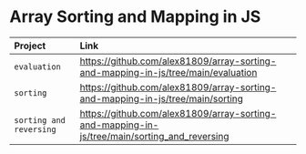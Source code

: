 # Array Sorting and Mapping in JS

| Project | Link | 
| :------ | :---------- | 
| `evaluation` | https://github.com/alex81809/array-sorting-and-mapping-in-js/tree/main/evaluation |
| `sorting` | https://github.com/alex81809/array-sorting-and-mapping-in-js/tree/main/sorting | 
| `sorting and reversing` | https://github.com/alex81809/array-sorting-and-mapping-in-js/tree/main/sorting_and_reversing |  
